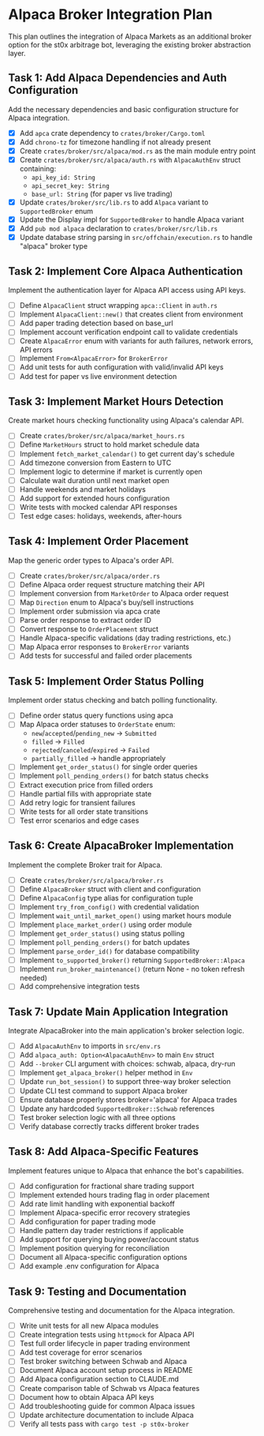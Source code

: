 # Alpaca Broker Integration Plan

This plan outlines the integration of Alpaca Markets as an additional broker option for the st0x arbitrage bot, leveraging the existing broker abstraction layer.

## Task 1: Add Alpaca Dependencies and Auth Configuration

Add the necessary dependencies and basic configuration structure for Alpaca integration.

- [x] Add `apca` crate dependency to `crates/broker/Cargo.toml`
- [x] Add `chrono-tz` for timezone handling if not already present
- [x] Create `crates/broker/src/alpaca/mod.rs` as the main module entry point
- [x] Create `crates/broker/src/alpaca/auth.rs` with `AlpacaAuthEnv` struct containing:
  - `api_key_id: String` 
  - `api_secret_key: String`
  - `base_url: String` (for paper vs live trading)
- [x] Update `crates/broker/src/lib.rs` to add `Alpaca` variant to `SupportedBroker` enum
- [x] Update the Display impl for `SupportedBroker` to handle Alpaca variant
- [x] Add `pub mod alpaca` declaration to `crates/broker/src/lib.rs`
- [x] Update database string parsing in `src/offchain/execution.rs` to handle "alpaca" broker type

## Task 2: Implement Core Alpaca Authentication

Implement the authentication layer for Alpaca API access using API keys.

- [ ] Define `AlpacaClient` struct wrapping `apca::Client` in `auth.rs`
- [ ] Implement `AlpacaClient::new()` that creates client from environment
- [ ] Add paper trading detection based on base_url
- [ ] Implement account verification endpoint call to validate credentials
- [ ] Create `AlpacaError` enum with variants for auth failures, network errors, API errors
- [ ] Implement `From<AlpacaError>` for `BrokerError`
- [ ] Add unit tests for auth configuration with valid/invalid API keys
- [ ] Add test for paper vs live environment detection

## Task 3: Implement Market Hours Detection

Create market hours checking functionality using Alpaca's calendar API.

- [ ] Create `crates/broker/src/alpaca/market_hours.rs`
- [ ] Define `MarketHours` struct to hold market schedule data
- [ ] Implement `fetch_market_calendar()` to get current day's schedule
- [ ] Add timezone conversion from Eastern to UTC
- [ ] Implement logic to determine if market is currently open
- [ ] Calculate wait duration until next market open
- [ ] Handle weekends and market holidays
- [ ] Add support for extended hours configuration
- [ ] Write tests with mocked calendar API responses
- [ ] Test edge cases: holidays, weekends, after-hours

## Task 4: Implement Order Placement

Map the generic order types to Alpaca's order API.

- [ ] Create `crates/broker/src/alpaca/order.rs`
- [ ] Define Alpaca order request structure matching their API
- [ ] Implement conversion from `MarketOrder` to Alpaca order request
- [ ] Map `Direction` enum to Alpaca's buy/sell instructions
- [ ] Implement order submission via apca crate
- [ ] Parse order response to extract order ID
- [ ] Convert response to `OrderPlacement` struct
- [ ] Handle Alpaca-specific validations (day trading restrictions, etc.)
- [ ] Map Alpaca error responses to `BrokerError` variants
- [ ] Add tests for successful and failed order placements

## Task 5: Implement Order Status Polling

Implement order status checking and batch polling functionality.

- [ ] Define order status query functions using apca
- [ ] Map Alpaca order statuses to `OrderState` enum:
  - `new`/`accepted`/`pending_new` → `Submitted`
  - `filled` → `Filled`
  - `rejected`/`canceled`/`expired` → `Failed`
  - `partially_filled` → handle appropriately
- [ ] Implement `get_order_status()` for single order queries
- [ ] Implement `poll_pending_orders()` for batch status checks
- [ ] Extract execution price from filled orders
- [ ] Handle partial fills with appropriate state
- [ ] Add retry logic for transient failures
- [ ] Write tests for all order state transitions
- [ ] Test error scenarios and edge cases

## Task 6: Create AlpacaBroker Implementation

Implement the complete Broker trait for Alpaca.

- [ ] Create `crates/broker/src/alpaca/broker.rs`
- [ ] Define `AlpacaBroker` struct with client and configuration
- [ ] Define `AlpacaConfig` type alias for configuration tuple
- [ ] Implement `try_from_config()` with credential validation
- [ ] Implement `wait_until_market_open()` using market hours module
- [ ] Implement `place_market_order()` using order module
- [ ] Implement `get_order_status()` using status polling
- [ ] Implement `poll_pending_orders()` for batch updates
- [ ] Implement `parse_order_id()` for database compatibility
- [ ] Implement `to_supported_broker()` returning `SupportedBroker::Alpaca`
- [ ] Implement `run_broker_maintenance()` (return None - no token refresh needed)
- [ ] Add comprehensive integration tests

## Task 7: Update Main Application Integration

Integrate AlpacaBroker into the main application's broker selection logic.

- [ ] Add `AlpacaAuthEnv` to imports in `src/env.rs`
- [ ] Add `alpaca_auth: Option<AlpacaAuthEnv>` to main `Env` struct
- [ ] Add `--broker` CLI argument with choices: schwab, alpaca, dry-run
- [ ] Implement `get_alpaca_broker()` helper method in `Env`
- [ ] Update `run_bot_session()` to support three-way broker selection
- [ ] Update CLI test command to support Alpaca broker
- [ ] Ensure database properly stores broker='alpaca' for Alpaca trades
- [ ] Update any hardcoded `SupportedBroker::Schwab` references
- [ ] Test broker selection logic with all three options
- [ ] Verify database correctly tracks different broker trades

## Task 8: Add Alpaca-Specific Features

Implement features unique to Alpaca that enhance the bot's capabilities.

- [ ] Add configuration for fractional share trading support
- [ ] Implement extended hours trading flag in order placement
- [ ] Add rate limit handling with exponential backoff
- [ ] Implement Alpaca-specific error recovery strategies
- [ ] Add configuration for paper trading mode
- [ ] Handle pattern day trader restrictions if applicable
- [ ] Add support for querying buying power/account status
- [ ] Implement position querying for reconciliation
- [ ] Document all Alpaca-specific configuration options
- [ ] Add example .env configuration for Alpaca

## Task 9: Testing and Documentation

Comprehensive testing and documentation for the Alpaca integration.

- [ ] Write unit tests for all new Alpaca modules
- [ ] Create integration tests using `httpmock` for Alpaca API
- [ ] Test full order lifecycle in paper trading environment
- [ ] Add test coverage for error scenarios
- [ ] Test broker switching between Schwab and Alpaca
- [ ] Document Alpaca account setup process in README
- [ ] Add Alpaca configuration section to CLAUDE.md
- [ ] Create comparison table of Schwab vs Alpaca features
- [ ] Document how to obtain Alpaca API keys
- [ ] Add troubleshooting guide for common Alpaca issues
- [ ] Update architecture documentation to include Alpaca
- [ ] Verify all tests pass with `cargo test -p st0x-broker`